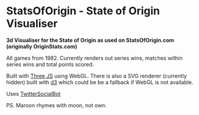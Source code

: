 # StatsOfOrigin - State of Origin Visualiser
**3d Visualiser for the State of Origin as used on StatsOfOrigin.com (originally OriginStats.com)**

All games from 1982. Currently renders out series wins, matches within series wins and total points scored.

Built with [Three JS](http://threejs.org/) using WebGL. There is also a SVG renderer (currently hidden) built with [d3](http://d3js.org/) which could be be a fallback if WebGL is not available.

Uses [TwitterSocialBot](https://github.com/raurir/TwitterSocialBot)

PS. Maroon rhymes with moon, not own.